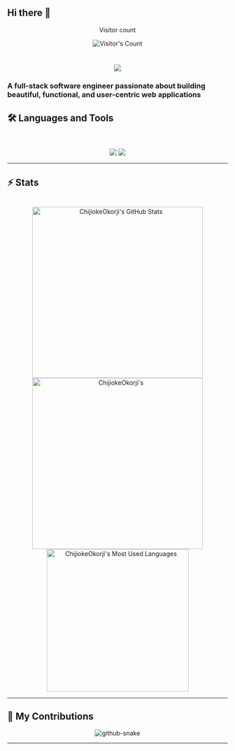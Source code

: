## Hi there 👋
<div align="center"> 
  <p>Visitor count</p>
  <img src="https://profile-counter.glitch.me/0000000-1/count.svg" alt="Visitor's Count" />
</div>

<h1 align="center">
    <img src="https://readme-typing-svg.herokuapp.com/?font=Inter&size=48&center=true&vCenter=true&width=500&height=70&color=4493F8&duration=4000&lines=Hi+There!+👋;+I'm+0000000-1!;" />
</h1>

### A full-stack software engineer passionate about building beautiful, functional, and user-centric web applications

## 🛠️ Languages and Tools

<br>

<p align="center">
  <img src="https://skillicons.dev/icons?i=java,ts,nodejs,react,nextjs,mongodb" />
  <img src="https://skillicons.dev/icons?i=html,css,tailwind,js,redux,git,postman,figma" />
</p>

<hr>

## ⚡️ Stats

<br>

<div align=center>
  <img width=390 src="https://github-readme-stats.vercel.app/api?username=0000000-1&theme=transparent&count_private=true&show_icons=true&rank_icon=github&locale=en" alt="ChijiokeOkorji's GitHub Stats" />
  <img width=390 src="https://github-readme-streak-stats.herokuapp.com/?user=0000000-1&theme=transparent&count_private=true&border_radius=10&locale=en" alt="ChijiokeOkorji's" />
  <img width=325 src="https://github-readme-stats.vercel.app/api/top-langs?username=0000000-1&theme=transparent&layout=donut&hide=css&langs_count=8&border_radius=10&show_icons=true&locale=en" alt="ChijiokeOkorji's Most Used Languages" />
</div>

<hr>

## 🐍 My Contributions

<div align="center">
  <picture>
    <source media="(prefers-color-scheme: dark)" srcset="https://raw.githubusercontent.com/0000000-1/U0000000-1/output/github-contribution-grid-snake-dark.svg" />
    <source media="(prefers-color-scheme: light)" srcset="https://raw.githubusercontent.com/0000000-1/0000000-1/output/github-contribution-grid-snake.svg" />
    <img alt="github-snake" src="https://raw.githubusercontent.com/0000000-1/0000000-1/output/github-contribution-grid-snake.svg" />
  </picture>
</div>

<hr>
